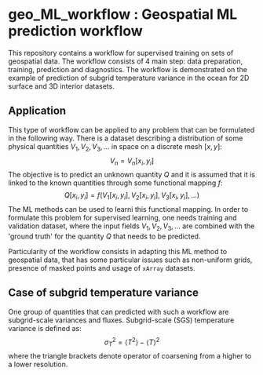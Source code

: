 # geo_ML_workflow : Geospatial ML prediction workflow

This repository contains a workflow for supervised training on sets of geospatial data. The workflow consists of 4 main step: data preparation, training, prediction and diagnostics. The workflow is demonstrated on the example of prediction of subgrid temperature variance in the ocean for 2D surface and 3D interior datasets.

## Application
This type of workflow can be applied to any problem that can be formulated in the following way.
There is a dataset describing a distribution of some physical quantities $V_1, V_2, V_3 ,...$ in space on a discrete mesh $[x,y]$:
$$
V_n = V_n[x_i, y_i] 
$$
The objective is to predict an unknown quantity $Q$ and it is assumed that it is linked to the known quantities through some functional mapping $f$:
$$
Q[x_i, y_i] = f(V_1[x_i, y_i], V_2[x_i, y_i], V_3[x_i, y_i], ...) 
$$
The ML methods can be used to learni this functional mapping.
In order to formulate this problem for supervised learning, one needs training and validation dataset, where the input fields $V_1, V_2, V_3 ,...$ are combined with the 'ground truth' for the quantity $Q$ that needs to be predicted.

Particularity of the workflow consists in adapting this ML method to geospatial data, that has some particular issues such as non-uniform grids, presence of masked points and usage of `xArray` datasets.

## Case of subgrid temperature variance
One group of quantities that can predicted with such a workflow are subgrid-scale variances and fluxes. Subgrid-scale (SGS) temperature variance is defined as:
$$
\sigma^2_T = \langle T^2 \rangle - \langle T\rangle^2
$$
where the triangle brackets denote operator of coarsening from a higher to a lower resolution. 
